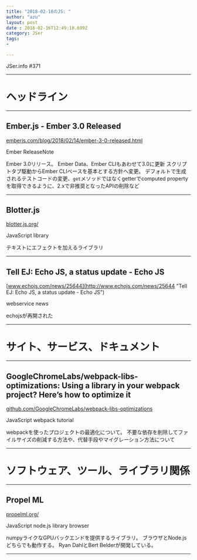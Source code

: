 ```yaml
---
title: "2018-02-16のJS: "
author: "azu"
layout: post
date : 2018-02-16T12:49:18.699Z
category: JSer
tags:
-

---
```


JSer.info #371

----

<h1 class="site-genre">ヘッドライン</h1>

----

## Ember.js - Ember 3.0 Released
[emberjs.com/blog/2018/02/14/ember-3-0-released.html](https://emberjs.com/blog/2018/02/14/ember-3-0-released.html "Ember.js - Ember 3.0 Released")
<p class="jser-tags jser-tag-icon"><span class="jser-tag">Ember</span> <span class="jser-tag">ReleaseNote</span></p>

Ember 3.0リリース。
Ember Data、Ember CLIもあわせて3.0に更新
スクリプトタブ駆動からEmber CLIベースを基本とする方針へ変更。
デフォルトで生成されるテストコードの変更、`get`メソッドではなくgetterでcomputed propertyを取得できるように、2.xで非推奨となったAPIの削除など


----

## Blotter.js
[blotter.js.org/](https://blotter.js.org/ "Blotter.js")
<p class="jser-tags jser-tag-icon"><span class="jser-tag">JavaScript</span> <span class="jser-tag">library</span></p>

テキストにエフェクトを加えるライブラリ


----

## Tell EJ: Echo JS, a status update - Echo JS
[www.echojs.com/news/25644](http://www.echojs.com/news/25644 "Tell EJ: Echo JS, a status update - Echo JS")
<p class="jser-tags jser-tag-icon"><span class="jser-tag">webservice</span> <span class="jser-tag">news</span></p>

echojsが再開された


----
<h1 class="site-genre">サイト、サービス、ドキュメント</h1>

----

## GoogleChromeLabs/webpack-libs-optimizations: Using a library in your webpack project? Here’s how to optimize it
[github.com/GoogleChromeLabs/webpack-libs-optimizations](https://github.com/GoogleChromeLabs/webpack-libs-optimizations "GoogleChromeLabs/webpack-libs-optimizations: Using a library in your webpack project? Here’s how to optimize it")
<p class="jser-tags jser-tag-icon"><span class="jser-tag">JavaScript</span> <span class="jser-tag">webpack</span> <span class="jser-tag">tutorial</span></p>

webpackを使ったプロジェクトの最適化について。
不要な依存を削除してファイルサイズの削減する方法や、代替手段やマイグレーション方法について


----
<h1 class="site-genre">ソフトウェア、ツール、ライブラリ関係</h1>

----

## Propel ML
[propelml.org/](http://propelml.org/ "Propel ML")
<p class="jser-tags jser-tag-icon"><span class="jser-tag">JavaScript</span> <span class="jser-tag">node.js</span> <span class="jser-tag">library</span> <span class="jser-tag">browser</span></p>

numpyライクなGPUバックエンドを提供するライブラリ。
ブラウザとNode.jsどちらでも動作する。
Ryan DahlとBert Belderが開発している。


----
